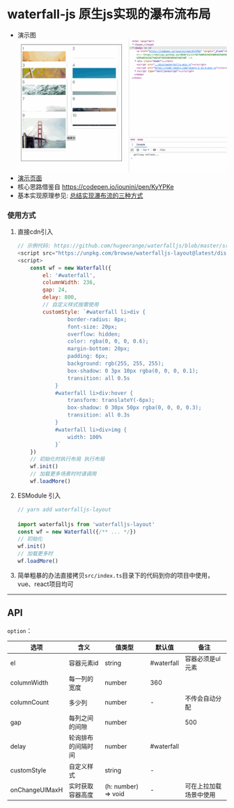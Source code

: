# waterfall-js 原生js实现的瀑布流布局
- 演示图 ![waterfalljs](./src/waterfallGif.gif)
- [演示页面](./src//index.html) 
- 核心思路借鉴自 https://codepen.io/iounini/pen/KyYPKe
- 基本实现原理参见: [总结实现瀑布流的三种方式](https://shuliqi.github.io/2020/11/17/%E7%80%91%E5%B8%83%E6%B5%81%E7%9A%84%E5%AE%9E%E7%8E%B0%E6%96%B9%E5%BC%8F)
### 使用方式

1. 直接cdn引入
    ```js
    // 示例代码: https://github.com/hugeorange/waterfalljs/blob/master/src/index.html
    <script src="https://unpkg.com/browse/waterfalljs-layout@latest/dist/waterfalljs-layout.esm.js"></script>
    <script>
        const wf = new Waterfall({
            el: '#waterfall',
            columnWidth: 236,
            gap: 24,
            delay: 800,
            // 自定义样式按需使用
            customStyle: `#waterfall li>div {
                    border-radius: 8px;
                    font-size: 20px;
                    overflow: hidden;
                    color: rgba(0, 0, 0, 0.6);
                    margin-bottom: 20px;
                    padding: 6px;
                    background: rgb(255, 255, 255);
                    box-shadow: 0 3px 10px rgba(0, 0, 0, 0.1);
                    transition: all 0.5s
                }
                #waterfall li>div:hover {
                    transform: translateY(-6px);
                    box-shadow: 0 30px 50px rgba(0, 0, 0, 0.3);
                    transition: all 0.3s
                }
                #waterfall li>div>img {
                    width: 100%
                }`
        })
        // 初始化时执行布局 执行布局
	    wf.init()
        // 加载更多场景时时请调用 
        wf.loadMore()
    ```
2. ESModule 引入
    ```js
    // yarn add waterfalljs-layout

    import waterfalljs from 'waterfalljs-layout'
    const wf = new Waterfall({/** ... */})
    // 初始化
    wf.init()
    // 加载更多时
    wf.loadMore()
    ```

3. 简单粗暴的办法直接拷贝`src/index.ts`目录下的代码到你的项目中使用，vue、react项目均可

---

## API

`option`：

| 选项           | 含义               | 值类型        | 默认值      | 备注 |
| -------------- | ------------------ | ------------- | ----------- | -------------------------- |
| el    | 容器元素id           | string        | #waterfall |容器必须是ul元素|
| columnWidth | 每一列的宽度 | number        | 360        |   |
| columnCount    |多少列         | number   | - | 不传会自动分配   |
| gap    | 每列之间的间隙 | number |    |  500  |
| delay    | 轮询排布的间隔时间 | number        | #waterfall        |   |
| customStyle | 自定义样式 | string | -|   |
| onChangeUlMaxH | 实时获取容器高度 | (h: number) => void  | - |可在上拉加载场景中使用|
